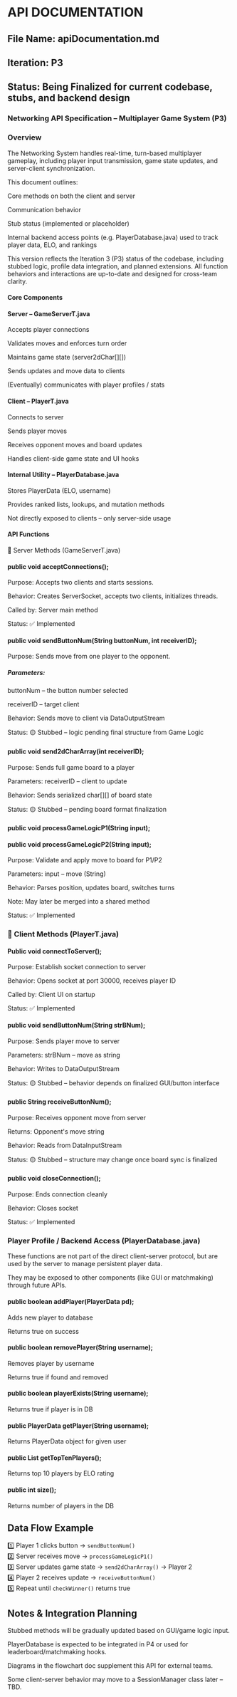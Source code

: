 # API DOCUMENTATION
## File Name: apiDocumentation.md
## Iteration: P3
## Status: Being Finalized for current codebase, stubs, and backend design

### Networking API Specification – Multiplayer Game System (P3)
### Overview
   The Networking System handles real-time, turn-based multiplayer gameplay, including player input transmission, game state updates, and server-client synchronization.

This document outlines:

Core methods on both the client and server

Communication behavior

Stub status (implemented or placeholder)

Internal backend access points (e.g. PlayerDatabase.java) used to track player data, ELO, and rankings

This version reflects the Iteration 3 (P3) status of the codebase, including stubbed logic, profile data integration, and planned extensions. All function behaviors and interactions are up-to-date and designed for cross-team clarity.

#### Core Components

#### Server – GameServerT.java
   Accepts player connections

Validates moves and enforces turn order

Maintains game state (server2dChar[][])

Sends updates and move data to clients

(Eventually) communicates with player profiles / stats

#### Client – PlayerT.java
Connects to server

Sends player moves

Receives opponent moves and board updates

Handles client-side game state and UI hooks

#### Internal Utility – PlayerDatabase.java
Stores PlayerData (ELO, username)

Provides ranked lists, lookups, and mutation methods

Not directly exposed to clients – only server-side usage

#### API Functions
   🔹 Server Methods (GameServerT.java)
   
#### public void acceptConnections();

Purpose: Accepts two clients and starts sessions.

Behavior: Creates ServerSocket, accepts two clients, initializes threads.

Called by: Server main method

Status: ✅ Implemented

#### public void sendButtonNum(String buttonNum, int receiverID);
Purpose: Sends move from one player to the opponent.

##### Parameters:

buttonNum – the button number selected

receiverID – target client

Behavior: Sends move to client via DataOutputStream

Status: 🟡 Stubbed – logic pending final structure from Game Logic

#### public void send2dCharArray(int receiverID);
Purpose: Sends full game board to a player

Parameters: receiverID – client to update

Behavior: Sends serialized char[][] of board state

Status: 🟡 Stubbed – pending board format finalization

#### public void processGameLogicP1(String input);
#### public void processGameLogicP2(String input);
Purpose: Validate and apply move to board for P1/P2

Parameters: input – move (String)

Behavior: Parses position, updates board, switches turns

Note: May later be merged into a shared method

Status: ✅ Implemented

### 🔹 Client Methods (PlayerT.java)
#### Public void connectToServer();
Purpose: Establish socket connection to server

Behavior: Opens socket at port 30000, receives player ID

Called by: Client UI on startup

Status: ✅ Implemented

#### public void sendButtonNum(String strBNum);
Purpose: Sends player move to server

Parameters: strBNum – move as string

Behavior: Writes to DataOutputStream

Status: 🟡 Stubbed – behavior depends on finalized GUI/button interface

#### public String receiveButtonNum();
Purpose: Receives opponent move from server

Returns: Opponent's move string

Behavior: Reads from DataInputStream

Status: 🟡 Stubbed – structure may change once board sync is finalized

#### public void closeConnection();
Purpose: Ends connection cleanly

Behavior: Closes socket

Status: ✅ Implemented

### Player Profile / Backend Access (PlayerDatabase.java)
   These functions are not part of the direct client-server protocol, but are used by the server to manage persistent player data.

They may be exposed to other components (like GUI or matchmaking) through future APIs.

#### public boolean addPlayer(PlayerData pd);
Adds new player to database

Returns true on success

#### public boolean removePlayer(String username);
Removes player by username

Returns true if found and removed

#### public boolean playerExists(String username);
Returns true if player is in DB

#### public PlayerData getPlayer(String username);
Returns PlayerData object for given user

#### public List<PlayerData> getTopTenPlayers();
Returns top 10 players by ELO rating

#### public int size();
Returns number of players in the DB

## Data Flow Example

   1️⃣ Player 1 clicks button → `sendButtonNum()`  
   2️⃣ Server receives move → `processGameLogicP1()`  
   3️⃣ Server updates game state → `send2dCharArray()` → Player 2  
   4️⃣ Player 2 receives update → `receiveButtonNum()`  
   5️⃣ Repeat until `checkWinner()` returns true

## Notes & Integration Planning
   Stubbed methods will be gradually updated based on GUI/game logic input.

PlayerDatabase is expected to be integrated in P4 or used for leaderboard/matchmaking hooks.

Diagrams in the flowchart doc supplement this API for external teams.

Some client-server behavior may move to a SessionManager class later – TBD.

